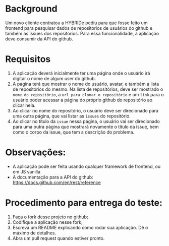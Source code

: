# Background

Um novo cliente contratou a HYBRIDe pediu para que fosse feito um frontend para pesquisar dados de repositorios de usuários do github e também as issues dos repositórios. Para essa funcionalidade, a aplicação deve consumir da API do github.

# Requisitos

1. A aplicação deverá inicialmente ter uma página onde o usuário irá digitar o nome de algum user do github.
2. A pagina terá que mostrar o nome do usuário, avatar, e também a lista de repositórios do mesmo. Na lista de repositórios, deve ser mostrado o `nome do repositório`, a `url para clonar o repositório` e um `link` para o usuário poder acessar a página do próprio github do repositório ao clicar nela.
3. Ao clicar no nome do repositório, o usuário deve ser direcionado para uma outra página, que vai listar as `issues` do repositório.
4. Ao clicar no titulo da `issue` nessa página, o usuário vai ser direcionado para uma outra página que mostrará novamente o título da issue, bem como o corpo da issue, que tem a descrição do problema.

# Observações:

- A aplicação pode ser feita usando qualquer framework de frontend, ou em JS vanilla
- A documentação para a API do github: https://docs.github.com/en/rest/reference

# Procedimento para entrega do teste:

1. Faça o fork desse projeto no github;
2. Codifique a aplicação nesse fork;
3. Escreva um README explicando como rodar sua aplicação. Dê o máximo de detalhes.
4. Abra um pull request quando estiver pronto.
